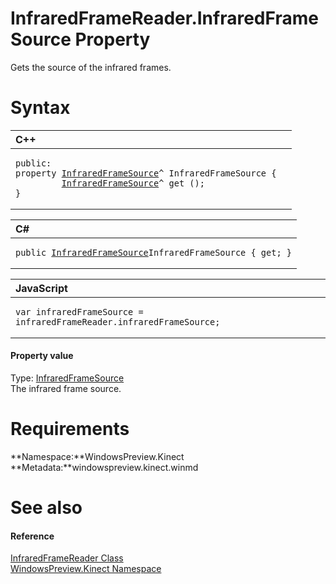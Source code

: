 InfraredFrameReader.InfraredFrameSource Property  
================================================  

Gets the source of the infrared frames. <span id="syntaxSection"></span>

Syntax  
======  

<table>
<colgroup>
<col width="100%" />
</colgroup>
<thead>
<tr class="header">
<th align="left">C++</th>
</tr>
</thead>
<tbody>
<tr class="odd">
<td align="left"><pre><code>public:  
property <a href="../../InfraredFrameSource_Class.md">InfraredFrameSource</a>^ InfraredFrameSource {  
         <a href="../../InfraredFrameSource_Class.md">InfraredFrameSource</a>^ get ();  
}</code></pre></td>
</tr>
</tbody>
</table>

<table>
<colgroup>
<col width="100%" />
</colgroup>
<thead>
<tr class="header">
<th align="left">C#</th>
</tr>
</thead>
<tbody>
<tr class="odd">
<td align="left"><pre><code>public <a href="../../InfraredFrameSource_Class.md">InfraredFrameSource</a>InfraredFrameSource { get; }</code></pre></td>
</tr>
</tbody>
</table>

<table>
<colgroup>
<col width="100%" />
</colgroup>
<thead>
<tr class="header">
<th align="left">JavaScript</th>
</tr>
</thead>
<tbody>
<tr class="odd">
<td align="left"><pre><code>var infraredFrameSource = infraredFrameReader.infraredFrameSource;</code></pre></td>
</tr>
</tbody>
</table>

<span id="ID4EU"></span>
#### Property value  

Type: [InfraredFrameSource](../../InfraredFrameSource_Class.md)  
 The infrared frame source.  

<span id="requirements"></span>

Requirements  
============  

**Namespace:**WindowsPreview.Kinect  
**Metadata:**windowspreview.kinect.winmd  

<span id="ID4ECB"></span>

See also  
========  

<span id="ID4EEB"></span>
#### Reference  

[InfraredFrameReader Class](../../InfraredFrameReader_Class.md)  
 [WindowsPreview.Kinect Namespace](../../../Kinect.md)  



<!--Please do not edit the data in the comment block below.-->
<!--
TOCTitle : InfraredFrameSource Property
RLTitle : InfraredFrameReader.InfraredFrameSource Property
KeywordK : InfraredFrameSource property
KeywordK : InfraredFrameReader.InfraredFrameSource property
KeywordF : WindowsPreview.Kinect.InfraredFrameReader.InfraredFrameSource
KeywordF : InfraredFrameReader.InfraredFrameSource
KeywordF : InfraredFrameSource
KeywordF : WindowsPreview.Kinect.InfraredFrameReader.InfraredFrameSource
KeywordA : P:WindowsPreview.Kinect.InfraredFrameReader.InfraredFrameSource
AssetID : P:WindowsPreview.Kinect.InfraredFrameReader.InfraredFrameSource
Locale : en-us
CommunityContent : 1
APIType : Managed
APILocation : windowspreview.kinect.winmd
APIName : WindowsPreview.Kinect.InfraredFrameReader.InfraredFrameSource
TargetOS : Windows
TopicType : kbSyntax
DevLang : VB
DevLang : CSharp
DevLang : JavaScript
DevLang : C++
DocSet : K4Wv2
ProjType : K4Wv2Proj
Technology : Kinect for Windows
Product : Kinect for Windows SDK v2
productversion : 20
-->
